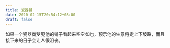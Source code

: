 ```yaml
---
title: 瓷器铺
date: 2020-02-15T20:54:12+08:00
draft: false
---
```


如果一个瓷器商梦见他的铺子看起来空空如也，预示他的生意将走上下坡路，而且接下来的日子会让人很沮丧。

